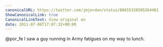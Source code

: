 ```yaml
---
canonicalURL: https://twitter.com/jmjordan/status/88655328505364481
ShowCanonicalLink: true
CanonicalLinkText: View original on
date: 2011-07-06T17:07:32+00:00
---
```

@por_fe I saw a guy running in Army fatigues on my way to lunch.